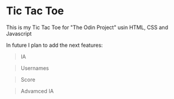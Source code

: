 # Tic Tac Toe

This is my Tic Tac Toe for "The Odin Project" usin HTML, CSS and Javascript

In future I plan to add the next features:
> IA

> Usernames

> Score

> Advamced IA
